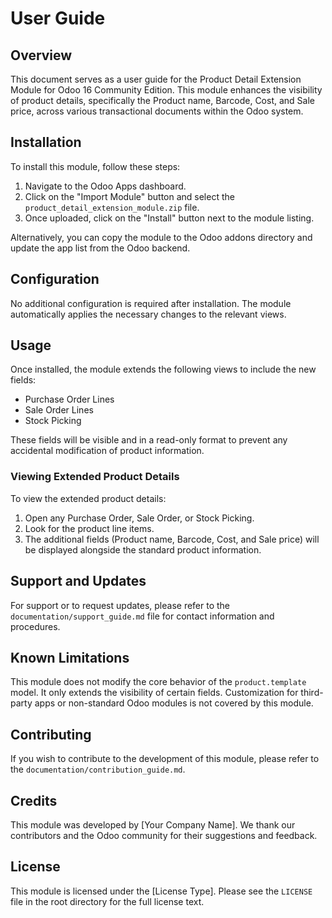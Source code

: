 # User Guide

## Overview

This document serves as a user guide for the Product Detail Extension Module for Odoo 16 Community Edition. This module enhances the visibility of product details, specifically the Product name, Barcode, Cost, and Sale price, across various transactional documents within the Odoo system.

## Installation

To install this module, follow these steps:

1. Navigate to the Odoo Apps dashboard.
2. Click on the "Import Module" button and select the `product_detail_extension_module.zip` file.
3. Once uploaded, click on the "Install" button next to the module listing.

Alternatively, you can copy the module to the Odoo addons directory and update the app list from the Odoo backend.

## Configuration

No additional configuration is required after installation. The module automatically applies the necessary changes to the relevant views.

## Usage

Once installed, the module extends the following views to include the new fields:

- Purchase Order Lines
- Sale Order Lines
- Stock Picking

These fields will be visible and in a read-only format to prevent any accidental modification of product information.

### Viewing Extended Product Details

To view the extended product details:

1. Open any Purchase Order, Sale Order, or Stock Picking.
2. Look for the product line items.
3. The additional fields (Product name, Barcode, Cost, and Sale price) will be displayed alongside the standard product information.

## Support and Updates

For support or to request updates, please refer to the `documentation/support_guide.md` file for contact information and procedures.

## Known Limitations

This module does not modify the core behavior of the `product.template` model. It only extends the visibility of certain fields. Customization for third-party apps or non-standard Odoo modules is not covered by this module.

## Contributing

If you wish to contribute to the development of this module, please refer to the `documentation/contribution_guide.md`.

## Credits

This module was developed by [Your Company Name]. We thank our contributors and the Odoo community for their suggestions and feedback.

## License

This module is licensed under the [License Type]. Please see the `LICENSE` file in the root directory for the full license text.